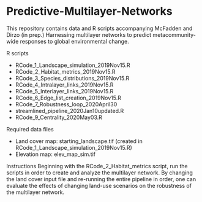 # Predictive-Multilayer-Networks
This repository contains data and R scripts accompanying McFadden and Dirzo (in prep.) Harnessing multilayer networks to predict metacommunity-wide responses to global environmental change. 

R scripts
-	RCode_1_Landscape_simulation_2019Nov15.R
-	RCode_2_Habitat_metrics_2019Nov15.R
-	RCode_3_Species_distributions_2019Nov15.R
-	RCode_4_Intralayer_links_2019Nov15.R
-	RCode_5_Interlayer_links_2019Nov15.R
-	RCode_6_Edge_list_creation_2019Nov15.R
-	RCode_7_Robustness_loop_2020April30
-	streamlined_pipeline_2020Jan10updated.R
-	RCode_9_Centrality_2020May03.R

Required data files
-	Land cover map: starting_landscape.tif (created in RCode_1_Landscape_simulation_2019Nov15.R)
-	Elevation map: elev_map_sim.tif

Instructions
Beginning with the RCode_2_Habitat_metrics script, run the scripts in order to create and analyze the multilayer network. By changing the land cover input file and re-running the entire pipeline in order, one can evaluate the effects of changing land-use scenarios on the robustness of the multilayer network.

